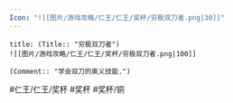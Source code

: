 ```yaml
---
Icon: "![[图片/游戏攻略/仁王/仁王/奖杯/穷极双刀者.png|30]]"
---
```

```ad-common-bronze-trophy
title: (Title:: "穷极双刀者")
![[图片/游戏攻略/仁王/仁王/奖杯/穷极双刀者.png|100]]

(Comment:: "学会双刀的奥义技能.")
```

#仁王/仁王/奖杯 #奖杯 #奖杯/铜
